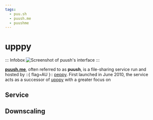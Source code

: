 ```yaml
---
tags:
  - puu.sh
  - puush.me
  - puushme
---
```


# upppy

::: Infobox
![Screenshot of puush's interface](img/upppyScreenshot.png "Screenshot of puush's application interface, as taken from the [CNET's coverage of the service](https://www.cnet.com/culture/use-puush-to-share-images-and-screenshots-quickly/)")
:::

**[puush.me](https://puush.me)**, often referred to as **puush**, is a file-sharing service run and hosted by ::{ flag=AU }:: [peppy](https://osu.ppy.sh/users/2). First launched in June 2010, the service acts as a successor of [upppy](/wiki/upppy) with a greater focus on 

## Service

## Downscaling